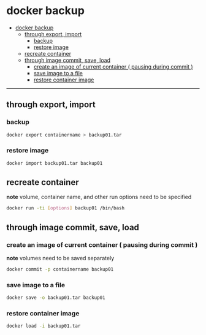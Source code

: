 # docker backup

<!-- TOC -->
- [docker backup](#docker-backup)
  * [through export, import](#through-export-import)
    + [backup](#backup)
    + [restore image](#restore-image)
  * [recreate container](#recreate-container)
  * [through image commit, save, load](#through-image-commit-save-load)
    + [create an image of current container ( pausing during commit )](#create-an-image-of-current-container--pausing-during-commit-)
    + [save image to a file](#save-image-to-a-file)
    + [restore container image](#restore-container-image)
<!-- TOCEND -->

<hr/>

## through export, import

### backup

```sh
docker export containername > backup01.tar
```

### restore image

```sh
docker import backup01.tar backup01
```

## recreate container

**note** volume, container name, and other run options need to be specified

```sh
docker run -ti [options] backup01 /bin/bash
```

## through image commit, save, load

### create an image of current container ( pausing during commit )

**note** volumes need to be saved separately

```sh
docker commit -p containername backup01
```

### save image to a file

```sh
docker save -o backup01.tar backup01
```

### restore container image

```sh
docker load -i backup01.tar
```
